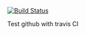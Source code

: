 [![Build Status](https://travis-ci.com/regiscely/testci.svg?branch=master)](https://travis-ci.org/regiscely/testci)
<br />

Test github with travis CI
